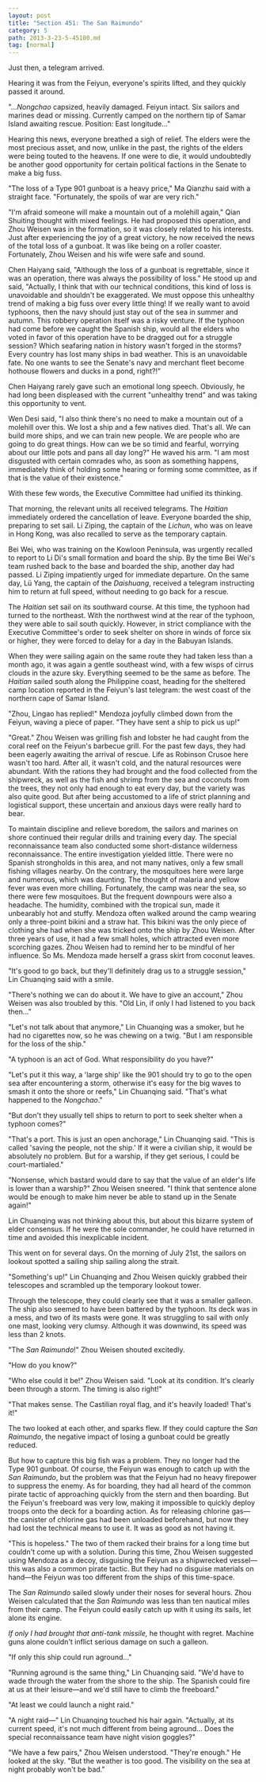 ```yaml
---
layout: post
title: "Section 451: The San Raimundo"
category: 5
path: 2013-3-23-5-45100.md
tag: [normal]
---
```


Just then, a telegram arrived.

Hearing it was from the Feiyun, everyone's spirits lifted, and they quickly passed it around.

"...*Nongchao* capsized, heavily damaged. Feiyun intact. Six sailors and marines dead or missing. Currently camped on the northern tip of Samar Island awaiting rescue. Position: East longitude..."

Hearing this news, everyone breathed a sigh of relief. The elders were the most precious asset, and now, unlike in the past, the rights of the elders were being touted to the heavens. If one were to die, it would undoubtedly be another good opportunity for certain political factions in the Senate to make a big fuss.

"The loss of a Type 901 gunboat is a heavy price," Ma Qianzhu said with a straight face. "Fortunately, the spoils of war are very rich."

"I'm afraid someone will make a mountain out of a molehill again," Qian Shuiting thought with mixed feelings. He had proposed this operation, and Zhou Weisen was in the formation, so it was closely related to his interests. Just after experiencing the joy of a great victory, he now received the news of the total loss of a gunboat. It was like being on a roller coaster. Fortunately, Zhou Weisen and his wife were safe and sound.

Chen Haiyang said, "Although the loss of a gunboat is regrettable, since it was an operation, there was always the possibility of loss." He stood up and said, "Actually, I think that with our technical conditions, this kind of loss is unavoidable and shouldn't be exaggerated. We must oppose this unhealthy trend of making a big fuss over every little thing! If we really want to avoid typhoons, then the navy should just stay out of the sea in summer and autumn. This robbery operation itself was a risky venture. If the typhoon had come before we caught the Spanish ship, would all the elders who voted in favor of this operation have to be dragged out for a struggle session? Which seafaring nation in history wasn't forged in the storms? Every country has lost many ships in bad weather. This is an unavoidable fate. No one wants to see the Senate's navy and merchant fleet become hothouse flowers and ducks in a pond, right?!"

Chen Haiyang rarely gave such an emotional long speech. Obviously, he had long been displeased with the current "unhealthy trend" and was taking this opportunity to vent.

Wen Desi said, "I also think there's no need to make a mountain out of a molehill over this. We lost a ship and a few natives died. That's all. We can build more ships, and we can train new people. We are people who are going to do great things. How can we be so timid and fearful, worrying about our little pots and pans all day long?" He waved his arm. "I am most disgusted with certain comrades who, as soon as something happens, immediately think of holding some hearing or forming some committee, as if that is the value of their existence."

With these few words, the Executive Committee had unified its thinking.

That morning, the relevant units all received telegrams. The *Haitian* immediately ordered the cancellation of leave. Everyone boarded the ship, preparing to set sail. Li Ziping, the captain of the *Lichun*, who was on leave in Hong Kong, was also recalled to serve as the temporary captain.

Bei Wei, who was training on the Kowloon Peninsula, was urgently recalled to report to Li Di's small formation and board the ship. By the time Bei Wei's team rushed back to the base and boarded the ship, another day had passed. Li Ziping impatiently urged for immediate departure. On the same day, Lü Yang, the captain of the *Daishuang*, received a telegram instructing him to return at full speed, without needing to go back for a rescue.

The *Haitian* set sail on its southward course. At this time, the typhoon had turned to the northeast. With the northwest wind at the rear of the typhoon, they were able to sail south quickly. However, in strict compliance with the Executive Committee's order to seek shelter on shore in winds of force six or higher, they were forced to delay for a day in the Babuyan Islands.

When they were sailing again on the same route they had taken less than a month ago, it was again a gentle southeast wind, with a few wisps of cirrus clouds in the azure sky. Everything seemed to be the same as before. The *Haitian* sailed south along the Philippine coast, heading for the sheltered camp location reported in the Feiyun's last telegram: the west coast of the northern cape of Samar Island.

"Zhou, Lingao has replied!" Mendoza joyfully climbed down from the Feiyun, waving a piece of paper. "They have sent a ship to pick us up!"

"Great." Zhou Weisen was grilling fish and lobster he had caught from the coral reef on the Feiyun's barbecue grill. For the past few days, they had been eagerly awaiting the arrival of rescue. Life as Robinson Crusoe here wasn't too hard. After all, it wasn't cold, and the natural resources were abundant. With the rations they had brought and the food collected from the shipwreck, as well as the fish and shrimp from the sea and coconuts from the trees, they not only had enough to eat every day, but the variety was also quite good. But after being accustomed to a life of strict planning and logistical support, these uncertain and anxious days were really hard to bear.

To maintain discipline and relieve boredom, the sailors and marines on shore continued their regular drills and training every day. The special reconnaissance team also conducted some short-distance wilderness reconnaissance. The entire investigation yielded little. There were no Spanish strongholds in this area, and not many natives, only a few small fishing villages nearby. On the contrary, the mosquitoes here were large and numerous, which was daunting. The thought of malaria and yellow fever was even more chilling. Fortunately, the camp was near the sea, so there were few mosquitoes. But the frequent downpours were also a headache. The humidity, combined with the tropical sun, made it unbearably hot and stuffy. Mendoza often walked around the camp wearing only a three-point bikini and a straw hat. This bikini was the only piece of clothing she had when she was tricked onto the ship by Zhou Weisen. After three years of use, it had a few small holes, which attracted even more scorching gazes. Zhou Weisen had to remind her to be mindful of her influence. So Ms. Mendoza made herself a grass skirt from coconut leaves.

"It's good to go back, but they'll definitely drag us to a struggle session," Lin Chuanqing said with a smile.

"There's nothing we can do about it. We have to give an account," Zhou Weisen was also troubled by this. "Old Lin, if only I had listened to you back then..."

"Let's not talk about that anymore," Lin Chuanqing was a smoker, but he had no cigarettes now, so he was chewing on a twig. "But I am responsible for the loss of the ship."

"A typhoon is an act of God. What responsibility do you have?"

"Let's put it this way, a 'large ship' like the 901 should try to go to the open sea after encountering a storm, otherwise it's easy for the big waves to smash it onto the shore or reefs," Lin Chuanqing said. "That's what happened to the *Nongchao*."

"But don't they usually tell ships to return to port to seek shelter when a typhoon comes?"

"That's a port. This is just an open anchorage," Lin Chuanqing said. "This is called 'saving the people, not the ship.' If it were a civilian ship, it would be absolutely no problem. But for a warship, if they get serious, I could be court-martialed."

"Nonsense, which bastard would dare to say that the value of an elder's life is lower than a warship?" Zhou Weisen sneered. "I think that sentence alone would be enough to make him never be able to stand up in the Senate again!"

Lin Chuanqing was not thinking about this, but about this bizarre system of elder consensus. If he were the sole commander, he could have returned in time and avoided this inexplicable incident.

This went on for several days. On the morning of July 21st, the sailors on lookout spotted a sailing ship sailing along the strait.

"Something's up!" Lin Chuanqing and Zhou Weisen quickly grabbed their telescopes and scrambled up the temporary lookout tower.

Through the telescope, they could clearly see that it was a smaller galleon. The ship also seemed to have been battered by the typhoon. Its deck was in a mess, and two of its masts were gone. It was struggling to sail with only one mast, looking very clumsy. Although it was downwind, its speed was less than 2 knots.

"The *San Raimundo*!" Zhou Weisen shouted excitedly.

"How do you know?"

"Who else could it be!" Zhou Weisen said. "Look at its condition. It's clearly been through a storm. The timing is also right!"

"That makes sense. The Castilian royal flag, and it's heavily loaded! That's it!"

The two looked at each other, and sparks flew. If they could capture the *San Raimundo*, the negative impact of losing a gunboat could be greatly reduced.

But how to capture this big fish was a problem. They no longer had the Type 901 gunboat. Of course, the Feiyun was enough to catch up with the *San Raimundo*, but the problem was that the Feiyun had no heavy firepower to suppress the enemy. As for boarding, they had all heard of the common pirate tactic of approaching quickly from the stern and then boarding. But the Feiyun's freeboard was very low, making it impossible to quickly deploy troops onto the deck for a boarding action. As for releasing chlorine gas—the canister of chlorine gas had been unloaded beforehand, but now they had lost the technical means to use it. It was as good as not having it.

"This is hopeless." The two of them racked their brains for a long time but couldn't come up with a solution. During this time, Zhou Weisen suggested using Mendoza as a decoy, disguising the Feiyun as a shipwrecked vessel—this was also a common pirate tactic. But they had no disguise materials on hand—the Feiyun was too different from the ships of this time-space.

The *San Raimundo* sailed slowly under their noses for several hours. Zhou Weisen calculated that the *San Raimundo* was less than ten nautical miles from their camp. The Feiyun could easily catch up with it using its sails, let alone its engine.

*If only I had brought that anti-tank missile,* he thought with regret. Machine guns alone couldn't inflict serious damage on such a galleon.

"If only this ship could run aground..."

"Running aground is the same thing," Lin Chuanqing said. "We'd have to wade through the water from the shore to the ship. The Spanish could fire at us at their leisure—and we'd still have to climb the freeboard."

"At least we could launch a night raid."

"A night raid—" Lin Chuanqing touched his hair again. "Actually, at its current speed, it's not much different from being aground... Does the special reconnaissance team have night vision goggles?"

"We have a few pairs," Zhou Weisen understood. "They're enough." He looked at the sky. "But the weather is too good. The visibility on the sea at night probably won't be bad."